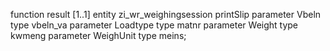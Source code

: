 function result [1..1] entity zi_wr_weighingsession printSlip
parameter Vbeln type vbeln_va
parameter Loadtype type matnr
parameter Weight type kwmeng
parameter WeighUnit type meins;
